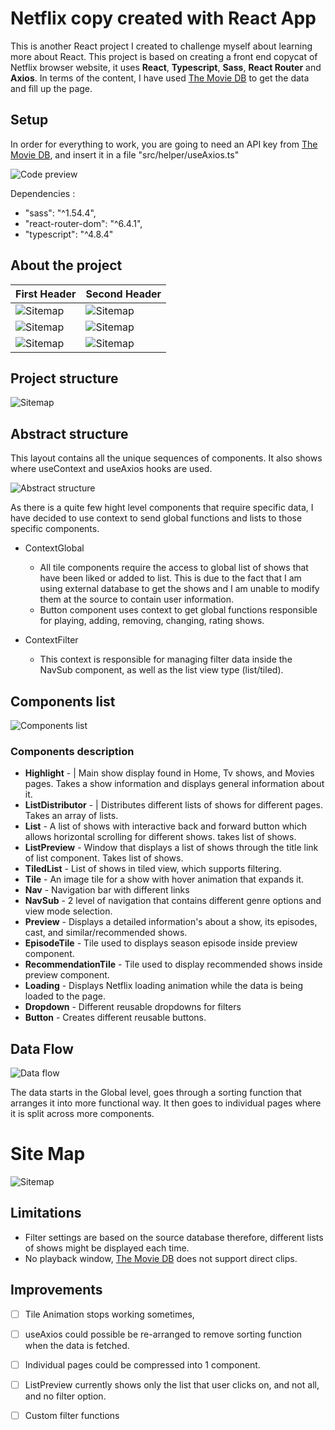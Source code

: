 # Netflix copy created with React App

This is another React project I created to challenge myself about learning more about React. 
This project is based on creating a front end copycat of Netflix browser website, it uses	**React**, **Typescript**, **Sass**, **React Router** and **Axios**.
In terms of the content, I have used [The Movie DB](https://www.themoviedb.org/documentation/api) to get the data and fill up the page.


## Setup

In order for everything to work, you are going to need an API key from [The Movie DB](https://www.themoviedb.org/documentation/api), and insert it in a file "src/helper/useAxios.ts"

![Code preview](/Readme/Capture1.JPG)

Dependencies : 
- "sass": "^1.54.4",
- "react-router-dom": "^6.4.1",
- "typescript": "^4.8.4"

## About the project
| First Header  | Second Header |
| ------------- | ------------- |
| ![Sitemap](/Readme/netflix-base.jpg)  | ![Sitemap](/Readme/netflix-tv.jpg)  |
| ![Sitemap](/Readme/netflix-login.jpg)  | ![Sitemap](/Readme/netflix-preview.jpg)  |
| ![Sitemap](/Readme/netflix-arrowlist.jpg)  | ![Sitemap](/Readme/netflix-language.jpg)  |



## Project structure

![Sitemap](/Readme/full-structure.png)


## Abstract structure
This layout contains all the unique sequences of components. It also shows where useContext and useAxios hooks are used.

![Abstract structure](/Readme/abstract-structure.png)

As there is a quite few hight level components that require specific data, I have decided to use context to send global functions and lists to those specific components. 
- ContextGlobal
  - All tile components require the access to global list of shows that have been liked or added to list. This is due to the fact that I am using external database to get the shows and I am unable to modify them at the source to contain user information. 
  - Button component uses context to get global functions responsible for playing, adding, removing, changing, rating shows. 

- ContextFilter
  -  This context is responsible for managing filter data inside the NavSub component, as well as the list view type (list/tiled).



## Components list

![Components list](/Readme/components.png)

### Components description
- **Highlight** - | Main show display found in Home, Tv shows, and Movies pages. Takes a show information and displays general information about it.
- **ListDistributor** - | Distributes different lists of shows for different pages. Takes an array of lists.
- **List** - A list of shows with interactive back and forward button which allows horizontal scrolling for different shows. takes list of shows.
- **ListPreview** - Window that displays a list of shows through the title link of list component. Takes list of shows.
- **TiledList** - List of shows in tiled view, which supports filtering.
- **Tile** - An image tile for a show with hover animation that expands it.
- **Nav** - Navigation bar with different links
- **NavSub** - 2 level of navigation that contains different genre options and view mode selection.
- **Preview** - Displays a detailed information's about a show, its episodes, cast, and similar/recommended shows.
- **EpisodeTile** - Tile used to displays season episode inside preview component.
- **RecommendationTile** - Tile used to display recommended shows inside preview component.
- **Loading** - Displays Netflix loading animation while the data is being loaded to the page.
- **Dropdown** - Different reusable dropdowns for filters
- **Button** - Creates different reusable buttons.



## Data Flow

![Data flow](/Readme/data-flow.png)

The data starts in the Global level, goes through a sorting function that arranges it into more functional way. It then goes to individual pages where it is split across more components.

# Site Map
![Sitemap](/Readme/sitemap.png)


## Limitations
 - Filter settings are based on the source database therefore, different lists of shows might be displayed each time.
 - No playback window, [The Movie DB](https://www.themoviedb.org/documentation/api) does not support direct clips.

## Improvements
- [ ] Tile Animation stops working sometimes,
- [ ] useAxios could possible be re-arranged to remove sorting function when the data is fetched.
- [ ] Individual pages could be compressed into 1 component.
- [ ] ListPreview currently shows only the list that user clicks on, and not all, and no filter option.
- [ ] Custom filter functions 

